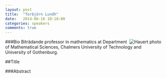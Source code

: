 ```yaml
---
layout: post
title:  "Torbjörn Lundh"
date:   2014-06-16 10:18:00
categories: speakers
comments: true
---
```


<footer class="entry-meta">
<img src="{{ site.url }}/images/hauert.gif" alt="Hauert photo" align="right">
<span class="author vcard" itemprop="author" itemscope itemtype="http://schema.org/Person"></a></span></span>
</footer>

###Bio
Biträdande professor in mathematics at Department of Mathematical Sciences, Chalmers University of Technology and University of Gothenburg.

##Title

###Abstract